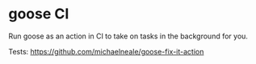 # goose CI


Run goose as an action in CI to take on tasks in the background for you. 

Tests: https://github.com/michaelneale/goose-fix-it-action

